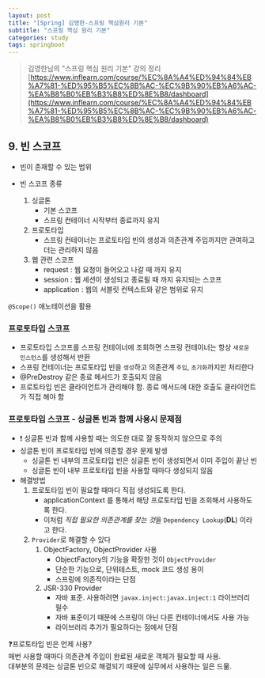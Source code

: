 ```yaml
---
layout: post
title: "[Spring] 김영한-스프링 핵심원리 기본"
subtitle: "스프링 핵심 원리 기본"
categories: study
tags: springboot
---
```


> 김영한님의 "스프링 핵심 원리 기본" 강의 정리  
[https://www.inflearn.com/course/%EC%8A%A4%ED%94%84%EB%A7%81-%ED%95%B5%EC%8B%AC-%EC%9B%90%EB%A6%AC-%EA%B8%B0%EB%B3%B8%ED%8E%B8/dashboard](https://www.inflearn.com/course/%EC%8A%A4%ED%94%84%EB%A7%81-%ED%95%B5%EC%8B%AC-%EC%9B%90%EB%A6%AC-%EA%B8%B0%EB%B3%B8%ED%8E%B8/dashboard)  

## 9. 빈 스코프
- 빈이 존재할 수 있는 범위

- 빈 스코프 종류
    1. 싱글톤
        - 기본 스코프
        - 스프링 컨테이너 시작부터 종료까지 유지
    2. 프로토타입
        - 스프링 컨테이너는 프로토타입 빈의 생성과 의존관계 주입까지만 관여하고 더는 관리하지 않음
    3. 웹 관련 스코프
        - request : 웹 요청이 들어오고 나갈 때 까지 유지
        - session : 웹 세션이 생성되고 종료될 때 까지 유지되는 스코프
        - application : 웹의 서블릿 컨텍스트와 같은 범위로 유지

`@Scope()` 애노테이션을 활용

### 프로토타입 스코프
- 프로토타입 스코프를 스프링 컨테이너에 조회하면 스프링 컨테이너는 항상 `새로운 인스턴스`를 생성해서 반환
- 스프링 컨테이너는 프로토타입 빈을 `생성`하고 의존관계 `주입`, `초기화`까지만 처리한다
- @PreDestroy 같은 종료 메서드가 호출되지 않음
- 프로토타입 빈은 클라이언트가 관리해야 함. 종료 메서드에 대한 호출도 클라이언트가 직접 해야 함

### 프로토타입 스코프 - 싱글톤 빈과 함께 사용시 문제점
- ❗ 싱글톤 빈과 함께 사용할 때는 의도한 대로 잘 동작하지 않으므로 주의
- 싱글톤 빈이 프로토타입 빈에 의존할 경우 문제 발생
    - 싱글톤 빈 내부의 프로토타입 빈은 싱글톤 빈이 생성되면서 이미 주입이 끝난 빈
    - 싱글톤 빈이 내부 프로토타입 빈을 사용할 때마다 생성되지 않음
- 해결방법
    1. 프로토타입 빈이 필요할 때마다 직접 생성되도록 한다.
        - applicationContext 를 통해서 해당 프로토타입 빈을 조회해서 사용하도록 한다.
        - 이처럼 *직접 필요한 의존관계를 찾는 것*을 `Dependency Lookup`(**DL**) 이라고 한다.
    2. `Provider`로 해결할 수 있다
        1. ObjectFactory, ObjectProvider 사용
            - ObjectFactory의 기능을 확장한 것이 `ObjectProvider`
            - 단순한 기능으로, 단위테스트, mock 코드 생성 용이
            - 스프링에 의존적이라는 단점
        2. JSR-330 Provider
            - 자바 표준. 사용하려면 `javax.inject:javax.inject:1` 라이브러리 필수
            - 자바 표준이기 때문에 스프링이 아닌 다른 컨테이너에서도 사용 가능
            - 라이브러리 추가가 필요하다는 점에서 단점

❓프로토타입 빈은 언제 사용?  
매번 사용할 때마다 의존관계 주입이 완료된 새로운 객체가 필요할 때 사용.  
대부분의 문제는 싱글톤 빈으로 해결되기 때문에 실무에서 사용하는 일은 드묾.